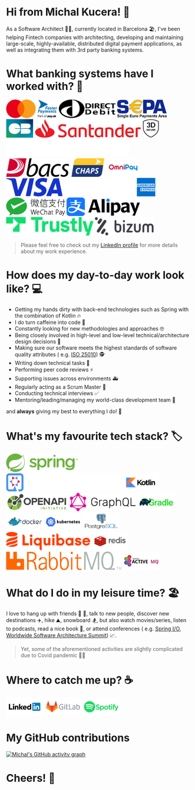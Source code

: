 # Hi from Michal Kucera! 🙌

As a Software Architect 👷‍♂️, currently located in Barcelona 🏖️, I've been helping Fintech companies with architecting,
developing and maintaining large-scale, highly-available, distributed digital payment applications, as well as
integrating them with 3rd party banking systems.

# What banking systems have I worked with? 🏦

[<img src="media/banking-system/mastercard.svg" width="81" height="50">](https://www.mastercard.com)
[<img src="media/banking-system/fasterpayments.svg" width="54" height="50">](https://www.fasterpayments.org.uk/)
[<img src="media/banking-system/directdebit.svg" width="154" height="50">](https://en.wikipedia.org/wiki/Direct_debit)
[<img src="media/banking-system/sepa.png" width="135" height="50">](https://en.wikipedia.org/wiki/Single_Euro_Payments_Area)
[<img src="media/banking-system/cartes-bancaires.png" width="73" height="50">](https://www.cartes-bancaires.com/)
[<img src="media/banking-system/santander.svg" width="290" height="50">](https://www.santander.com)
[<img src="media/banking-system/3dsecure.svg" width="44" height="50">](https://3dsecure2.com)
[<img src="media/banking-system/vitesse.svg" width="334" height="50">](https://vitessepsp.com)
[<img src="media/banking-system/bacs.png" width="171" height="50">](https://www.bacs.co.uk)
[<img src="media/banking-system/chaps.svg" width="94" height="50">](https://www.bankofengland.co.uk/payment-and-settlement/chaps)
[<img src="media/banking-system/omnipay.png" width="89" height="50">](https://omni-pay.com)
[<img src="media/banking-system/visa.png" width="153" height="50">](https://www.visa.com)
[<img src="media/banking-system/global-blue.png" width="194" height="50">](https://www.globalblue.com)
[<img src="media/banking-system/american-express.svg" width="50" height="50">](https://www.americanexpress.com)
[<img src="media/banking-system/wechat-pay.svg" width="160" height="50">](https://pay.weixin.qq.com/index.php/public/wechatpay_en)
[<img src="media/banking-system/alipay.png" width="199" height="50">](https://global.alipay.com)
[<img src="media/banking-system/trustly.svg" width="237" height="50">](https://www.trustly.net)
[<img src="media/banking-system/bizum.svg" width="160" height="50">](https://bizum.es)

> Please feel free to check out my [LinkedIn profile](https://www.linkedin.com/in/michal-kucera) for more details about
> my work experience.

# How does my day-to-day work look like? 💻

- Getting my hands dirty with back-end technologies such as Spring with the combination of Kotlin 🔥
- I do turn caffeine into code 🐛
- Constantly looking for new methodologies and approaches 🤓
- Being closely involved in high-level and low-level technical/architecture design decisions 📝
- Making sure our software meets the highest standards of software quality attributes (
  e.g. [ISO 25010](https://iso25000.com/index.php/en/iso-25000-standards/iso-25010)) 🕵
- Writing down technical tasks 📄
- Performing peer code reviews ⚡️
- Supporting issues across environments 🚑️
- Regularly acting as a Scrum Master 🧍
- Conducting technical interviews ✅
- Mentoring/leading/managing my world-class development team 🚀

and **always** giving my best to everything I do! 🎉

# What's my favourite tech stack? 🏷️

[<img src="media/tech-stack/spring.svg" width="195" height="50">](https://spring.io)
[<img src="media/tech-stack/quarkus.png" width="311" height="50">](http://quarkus.io)
[<img src="media/tech-stack/kotlin.svg" width="100" height="50">](https://kotlinlang.org)
[<img src="media/tech-stack/openapi.png" width="166" height="50">](https://www.openapis.org)
[<img src="media/tech-stack/graphql.png" width="184" height="50">](http://graphql.org)
[<img src="media/tech-stack/gradle.svg" width="100" height="50">](https://gradle.org)
[<img src="media/tech-stack/docker.svg" width="100" height="50">](https://www.docker.com)
[<img src="media/tech-stack/kubernetes.svg" width="100" height="50">](https://kubernetes.io)
[<img src="media/tech-stack/postgresql.svg" width="100" height="50">](https://www.postgresql.org)
[<img src="media/tech-stack/liquibase.svg" width="228" height="50">](https://liquibase.org)
[<img src="media/tech-stack/redis.svg" width="100" height="50">](https://redis.io)
[<img src="media/tech-stack/rabbitmq.svg" width="313" height="50">](https://rabbitmq.com)
[<img src="media/tech-stack/activemq.svg" width="100" height="50">](https://activemq.apache.org)

# What do I do in my leisure time? 🏖️

I love to hang up with friends 🍕 🍻, talk to new people, discover new destinations ✈️, hike ⛰️, snowboard 🏂, but also
watch movies/series, listen to podcasts, read a nice book 📖, or attend conferences (
e.g. [Spring I/O](https://springio.net), [Worldwide Software Architecture Summit](https://events.geekle.us/wsas23)) 📈.

> Yet, some of the aforementioned activities are slightly complicated due to Covid pandemic 😮‍💨

# Where to catch me up? ☕

[<img src="media/social/linkedin.svg" width="100" height="50">](https://www.linkedin.com/in/michal-kucera/)
[<img src="media/social/gitlab.svg" width="100" height="50">](https://gitlab.com/michal-kucera)
[<img src="media/social/spotify.svg" width="100" height="50">](https://open.spotify.com/user/cwarr6u1tqcswn8vo64okejgk)

# My GitHub contributions

[![Michal's GitHub activity graph](https://activity-graph.herokuapp.com/graph?username=Michal-Kucera&hide_border=true&theme=nord&custom_title=Trying%20my%20best%20%5E%5E)](https://github.com/Michal-Kucera)

# Cheers! 🥂
